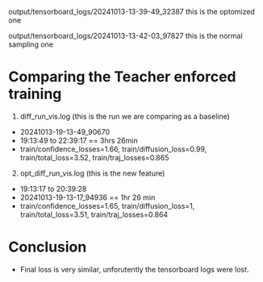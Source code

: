 output/tensorboard_logs/20241013-13-39-49_32387 this is the optomized one

output/tensorboard_logs/20241013-13-42-03_97827 this is the normal sampling one


# Comparing the Teacher enforced training

1. diff_run_vis.log (this is the run we are comparing as a baseline)
* 20241013-19-13-49_90670
* 19:13:49 to 22:39:17 == 3hrs 26min
* train/confidence_losses=1.66, train/diffusion_loss=0.99, train/total_loss=3.52, train/traj_losses=0.865


2. opt_diff_run_vis.log (this is the new feature)
* 19:13:17 to 20:39:28 
* 20241013-19-13-17_94936 == 1hr 26 min
* train/confidence_losses=1.65, train/diffusion_loss=1, train/total_loss=3.51, train/traj_losses=0.864 

# Conclusion
* Final loss is very similar, unforutently the tensorboard logs were lost. 
